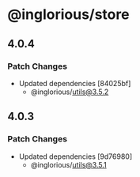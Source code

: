 # @inglorious/store

## 4.0.4

### Patch Changes

- Updated dependencies [84025bf]
  - @inglorious/utils@3.5.2

## 4.0.3

### Patch Changes

- Updated dependencies [9d76980]
  - @inglorious/utils@3.5.1
